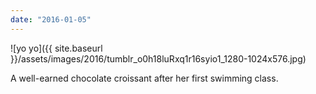 ```yaml
---
date: "2016-01-05"
---
```


![yo yo]({{ site.baseurl }}/assets/images/2016/tumblr_o0h18luRxq1r16syio1_1280-1024x576.jpg)

A well-earned chocolate croissant after her first swimming class.
